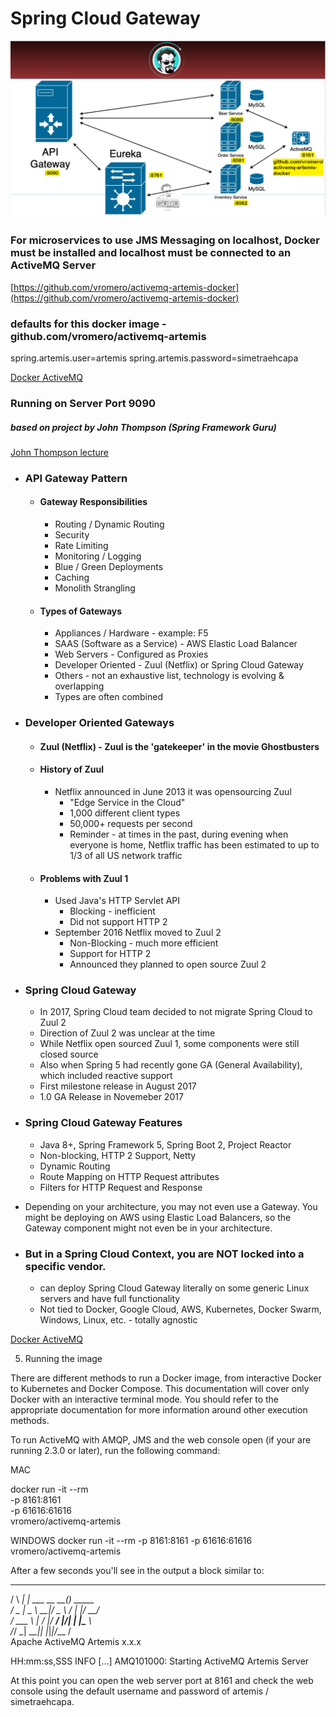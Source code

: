 # Spring Cloud Gateway
![eureka server diagram](https://raw.githubusercontent.com/kawgh1/brewery-eureka-server/master/eureka-diagram1.png)

### For microservices to use JMS Messaging on localhost, Docker must be installed and localhost must be connected to an ActiveMQ Server
[https://github.com/vromero/activemq-artemis-docker](https://github.com/vromero/activemq-artemis-docker)
### defaults for this docker image - github.com/vromero/activemq-artemis
spring.artemis.user=artemis
spring.artemis.password=simetraehcapa

[Docker ActiveMQ](#docker-activemq)

### Running on Server Port 9090


##### based on project by John Thompson (Spring Framework Guru)

[John Thompson lecture](https://www.udemy.com/course/spring-boot-microservices-with-spring-cloud-beginner-to-guru/learn/lecture/18386668)

- ### API Gateway Pattern
	- #### Gateway Responsibilities
		- Routing / Dynamic Routing
		- Security
		- Rate Limiting
		- Monitoring / Logging
		- Blue / Green Deployments
		- Caching
		- Monolith Strangling

	- #### Types of Gateways
		- Appliances / Hardware - example: F5
		- SAAS (Software as a Service) - AWS Elastic Load Balancer
		- Web Servers - Configured as Proxies
		- Developer Oriented - Zuul (Netflix) or Spring Cloud Gateway
		- Others - not an exhaustive list, technology is evolving & overlapping
		- Types are often combined

- ### Developer Oriented Gateways
	- #### Zuul (Netflix) - Zuul is the 'gatekeeper' in the movie Ghostbusters
	- #### History of Zuul
		- Netflix announced in June 2013 it was opensourcing Zuul
			- "Edge Service in the Cloud"
			- 1,000 different client types
			- 50,000+ requests per second
			- Reminder - at times in the past, during evening when everyone is home, Netflix traffic has been estimated to up to 1/3 of all US network traffic

	- #### Problems with Zuul 1
		- Used Java's HTTP Servlet API
			- Blocking - inefficient
			- Did not support HTTP 2
		- September 2016 Netflix moved to Zuul 2
			- Non-Blocking - much more efficient
			- Support for HTTP 2
			- Announced they planned to open source Zuul 2

- ### Spring Cloud Gateway
    - In 2017, Spring Cloud team decided to not migrate Spring Cloud to Zuul 2
    - Direction of Zuul 2 was unclear at the time
    - While Netflix open sourced Zuul 1, some components were still closed source
    - Also when Spring 5 had recently gone GA (General Availability), which included reactive support
    - First milestone release in August 2017
    - 1.0 GA Release in Novemeber 2017
      
- ### Spring Cloud Gateway Features
    - Java 8+, Spring Framework 5, Spring Boot 2, Project Reactor
    - Non-blocking, HTTP 2 Support, Netty
    - Dynamic Routing
    - Route Mapping on HTTP Request attributes
    - Filters for HTTP Request and Response

- Depending on your architecture, you may not even use a Gateway. You might be deploying on AWS using Elastic Load Balancers, so the Gateway component might not even be in your architecture.
- ### But in a Spring Cloud Context, you are NOT locked into a specific vendor.
    - can deploy Spring Cloud Gateway literally on some generic Linux servers and have full functionality
    - Not tied to Docker, Google Cloud, AWS, Kubernetes, Docker Swarm, Windows, Linux, etc. - totally agnostic
    
    
    
    
[Docker ActiveMQ](#docker-activemq)

5. Running the image

There are different methods to run a Docker image, from interactive Docker to Kubernetes and Docker Compose. This documentation will cover only Docker with an interactive terminal mode. You should refer to the appropriate documentation for more information around other execution methods.

To run ActiveMQ with AMQP, JMS and the web console open (if your are running 2.3.0 or later), run the following command:

MAC

docker run -it --rm \
  -p 8161:8161 \
  -p 61616:61616 \
  vromero/activemq-artemis
  
  WINDOWS
  docker run -it --rm -p 8161:8161 -p 61616:61616 vromero/activemq-artemis

After a few seconds you'll see in the output a block similar to:
  
_        _               _
/ \  ____| |_  ___ __  __(_) _____  
/ _ \|  _ \ __|/ _ \  \/  | |/  __/  
/ ___ \ | \/ |_/  __/ |\/| | |\___ \  
/_/   \_\|   \__\____|_|  |_|_|/___ /  
Apache ActiveMQ Artemis x.x.x  

HH:mm:ss,SSS INFO  [...] AMQ101000: Starting ActiveMQ Artemis Server

At this point you can open the web server port at 8161 and check the web console using the default username and password of artemis / simetraehcapa.